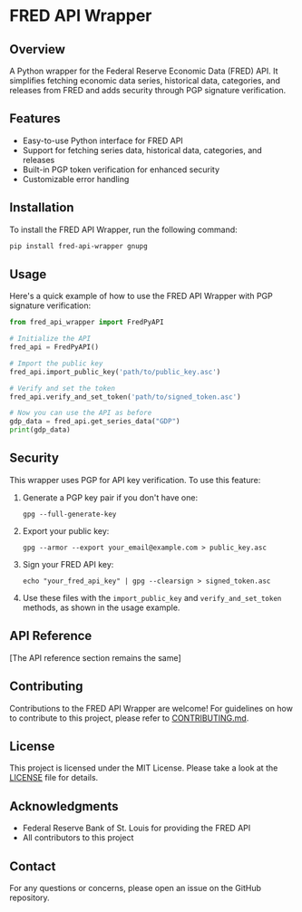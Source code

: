# FRED API Wrapper

## Overview

A Python wrapper for the Federal Reserve Economic Data (FRED) API. It simplifies fetching economic data series, historical data, categories, and releases from FRED and adds security through PGP signature verification.

## Features

- Easy-to-use Python interface for FRED API
- Support for fetching series data, historical data, categories, and releases
- Built-in PGP token verification for enhanced security
- Customizable error handling

## Installation

To install the FRED API Wrapper, run the following command:

```bash
pip install fred-api-wrapper gnupg
```

## Usage

Here's a quick example of how to use the FRED API Wrapper with PGP signature verification:

```python
from fred_api_wrapper import FredPyAPI

# Initialize the API
fred_api = FredPyAPI()

# Import the public key
fred_api.import_public_key('path/to/public_key.asc')

# Verify and set the token
fred_api.verify_and_set_token('path/to/signed_token.asc')

# Now you can use the API as before
gdp_data = fred_api.get_series_data("GDP")
print(gdp_data)
```

## Security

This wrapper uses PGP for API key verification. To use this feature:

1. Generate a PGP key pair if you don't have one:
   ```
   gpg --full-generate-key
   ```

2. Export your public key:
   ```
   gpg --armor --export your_email@example.com > public_key.asc
   ```

3. Sign your FRED API key:
   ```
   echo "your_fred_api_key" | gpg --clearsign > signed_token.asc
   ```

4. Use these files with the `import_public_key` and `verify_and_set_token` methods, as shown in the usage example.

## API Reference

[The API reference section remains the same]

## Contributing

Contributions to the FRED API Wrapper are welcome! For guidelines on how to contribute to this project, please refer to [CONTRIBUTING.md](CONTRIBUTING.md).

## License

This project is licensed under the MIT License. Please take a look at the [LICENSE](LICENSE) file for details.

## Acknowledgments

- Federal Reserve Bank of St. Louis for providing the FRED API
- All contributors to this project

## Contact

For any questions or concerns, please open an issue on the GitHub repository.
